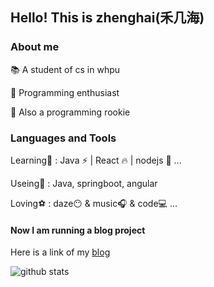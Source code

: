 ## Hello! This is zhenghai(禾几海)

### About me
📚 A student of cs in whpu

📒 Programming enthusiast

🏹 Also a programming rookie


### Languages and Tools

Learning🎨 : Java ⚡ | React 🔥 | nodejs 🎈 ...

Useing🔎 : Java, springboot, angular

Loving⚽ : daze😶 & music🎧 & code💻
...

#### Now I am running a blog project

Here is a link of my [blog](https://www.celess.cn)

![github stats](https://github-readme-stats.vercel.app/api?username=xiaohai2271&show_icons=true)


